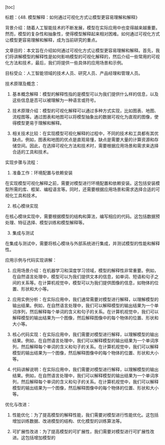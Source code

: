 
[toc]                    
                
                
标题：《48. 模型解释：如何通过可视化方式让模型更容易理解和解释》

背景介绍：随着人工智能技术的不断发展，模型在实际应用中也变得越来越重要。然而，模型的复杂性和抽象性，使得模型解释起来相对困难。如何通过可视化方式让模型更容易理解和解释，成为当前研究的重点。

文章目的：本文旨在介绍如何通过可视化方式让模型更容易理解和解释。首先，我们将讲解模型的解释性是如何影响模型的可视化解释的，然后介绍一些常用的可视化方法和技术，最后，我们将提供一些具体的应用场景和示例。

目标受众：人工智能领域的技术人员、研究人员、产品经理和管理人员。

技术原理及概念：

1. 基本概念解释：模型的解释性指的是模型可以为我们提供什么样的信息，以及这些信息是否可以被理解为一种语言或符号。

2. 技术原理介绍：模型的可视化解释可以通过多种方式实现，比如图表、地图、流程图等。通过图表和地图可以将模型抽象出的数据可视化为直观的图像，使得模型更易于理解和解释。

3. 相关技术比较：在实现模型可视化解释的过程中，不同的技术和工具都有其优缺点。例如，图表和地图的优点是直观易懂，缺点是需要大量的计算资源和存储空间。因此，在选择可视化方法和技术时，需要根据应用场景和需求来选择合适的工具和技术。

实现步骤与流程：

1. 准备工作：环境配置与依赖安装

在实现模型可视化解释之前，需要对模型进行环境配置和依赖安装。这包括安装模型所需的库、框架、编程语言等。同时，还需要根据应用场景和需求选择合适的可视化工具和技术。

2. 核心模块实现

在核心模块实现中，需要根据模型的结构和算法，编写相应的代码。这包括数据预处理、特征选择、模型训练和模型解释等。

3. 集成与测试

在集成与测试中，需要将核心模块与外部系统进行集成，并测试模型的性能和解释性。

应用示例与代码实现讲解：

1. 应用场景介绍：在机器学习和深度学习领域，模型的解释性非常重要。例如，在自然语言处理中，模型可以为我们提供文本的信息，如单词、短语和句子之间的关系等。在计算机视觉中，模型可以为我们提供图像的信息，如物体的位置、形状和大小等。

2. 应用实例分析：在实际应用中，我们通常需要对模型进行解释，以理解模型的输出结果。例如，在自然语言处理中，我们可以解释模型的输出结果为一个单词序列，然后解释每个单词的含义和句子的关系。在计算机视觉中，我们可以解释模型的输出结果为一个图像，然后解释图像中的每个物体的位置、形状和大小等。

3. 核心代码实现：在实际应用中，我们需要对模型进行解释，以理解模型的输出结果。例如，在自然语言处理中，我们可以解释模型的输出结果为一个单词序列，然后解释每个单词的含义和句子的关系。在计算机视觉中，我们可以解释模型的输出结果为一个图像，然后解释图像中的每个物体的位置、形状和大小等。

4. 代码讲解说明：在实际应用中，我们需要对模型进行解释，以理解模型的输出结果。例如，在自然语言处理中，我们可以解释模型的输出结果为一个单词序列，然后解释每个单词的含义和句子的关系。在计算机视觉中，我们可以解释模型的输出结果为一个图像，然后解释图像中的每个物体的位置、形状和大小等。

优化与改进：

1. 性能优化：为了提高模型的解释性能，我们需要对模型进行性能优化。这包括增加训练数据、改进模型的结构、优化模型的训练算法等。

2. 可扩展性改进：为了提高模型的可扩展性，我们需要对模型进行可扩展性改进。这包括增加模型的

